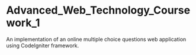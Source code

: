 # Advanced_Web_Technology_Coursework_1
An implementation of an online multiple choice questions web application using CodeIgniter framework. 
